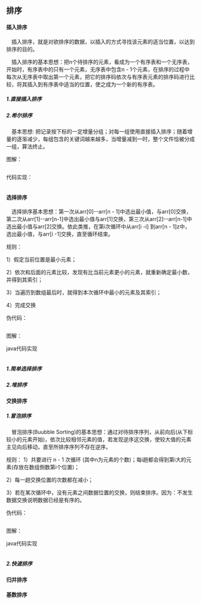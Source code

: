  ## 排序
 
 #### 插入排序
  &ensp;&ensp;插入排序，就是对欲排序的数据，以插入的方式寻找该元素的适当位置，以达到排序的目的。
  
 &ensp;&ensp;插入排序的基本思想：把n个待排序的元素，看成为一个有序表和一个无序表，开始时，有序表中的只有一个元素，无序表中包含n - 1个元素，在排序的过程中每次从无序表中取出第一个元素，把它的排序码依次与有序表元素的排序码进行比较，将其插入到有序表中适当的位置，使之成为一个新的有序表。
  
 ##### 1.直接插入排序
 ##### 2.希尔排序
 &ensp;&ensp;基本思想: 把记录按下标的一定增量分组；对每一组使用直接插入排序；随着增量的逐渐减少，每组包含的关键词越来越多，当增量减到一时，整个文件恰被分成一组，算法终止。
 
 图解：
 ```
```
代码实现：
```

```
 #### 选择排序
 &ensp;&ensp;选择排序基本思想：第一次从arr[0]--arr[n - 1]中选出最小值，与arr[0]交换，第二次从arr[1]--arr[n-1]中选出最小值与arr[1]交换，第三次从arr[2]--arr[n-1]中选出最小值与arr[2]交换。依此类推，在第i次循环中从arr[i -i] 到arr[n - 1]z中，选出最小值，与arr[i -1]交换，直至循环结束。
 
 规则：
 
 1）假定当前位置是最小元素；
 
 2）依次和后面的元素比较，发现有比当前元素更小的元素，就重新确定最小数，并得到其索引；
 
 3）当遍历到数组最后时，就得到本次循环中最小的元素及其索引；
 
 4）完成交换
 
 
  伪代码：
  ```
  
 ```
 
  图解：
  
  java代码实现
  ```
 ```
 ##### 1.简单选择排序
 ##### 2.堆排序
 #### 交换排序
 ##### 1.冒泡排序
 &ensp;&ensp;冒泡排序(Buubble Sorting)的基本思想：通过对待排序序列，从前向后(从下标较小的元素开始)，依次比较相邻元素的值，若发现逆序这交换，使较大值的元素主见向后移动，直至所排序序列不存在逆序。

 规则：
1）共要进行 n - 1 次循环 (其中n为元素的个数)；每i趟都会得到第i大的元素(存放在数组倒数第i个位置)；

2）每一趟交换位置的次数都在减小；

3）若在某次循环中，没有元素之间数据位置的交换，则结束排序。因为：不发生数据交换说明数据已经是有序的。

 伪代码：
 ```
 
```
 图解：
 
 java代码实现
 ```
```
 
 ##### 2.快速排序
 #### 归并排序
 #### 基数排序
